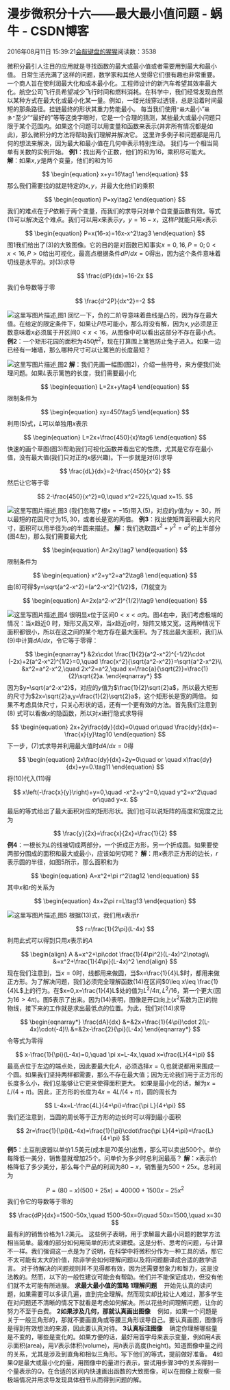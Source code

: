 
# 漫步微积分十六——最大最小值问题 - 蜗牛 - CSDN博客


2016年08月11日 15:39:21[会敲键盘的猩猩](https://me.csdn.net/u010182633)阅读数：3538


微积分最引人注目的应用就是寻找函数的最大或最小值或者需要用到最大和最小值。
日常生活充满了这样的问题，数学家和其他人觉得它们很有趣也非常重要。一个商人旨在使利润最大化和成本最小化。工程师设计的新汽车希望其效率最大化。航空公司飞行员希望减少飞行时间和燃料消耗。在科学中，我们经常发现自然以某种方式在最大化或最小化某一量。例如，一缕光线穿过透镜，总是沿着时间最短的那条路径。挂链最终的形状其重力势能最小。
每当我们使用`"最大`最小”`最多"`至少”“最好的”等等这类字眼时，它是一个合理的猜测，某些最大或最小问题只限于某个范围内。如果这个问题可以用变量和函数来表示(并非所有情况都是如此)，那么微积分的方法将帮助我们理解并解决它。
这里许多例子和问题都是用几何的想法来解决，因为最大和最小值在几何中表示特别生动。
我们与一个相当简单有关数的实例开始。
**例1**：找出两个正数，他们的和为16，乘积尽可能大。
**解**：如果$x,y$是两个变量，他们的和为16

$$
\begin{equation}
x+y=16\tag1
\end{equation}
$$
那么我们需要找的就是特定的$x,y$，并最大化他们的乘积

$$
\begin{equation}
P=xy\tag2
\end{equation}
$$
我们的难点在于$P$依赖于两个变量，而我们的求导只对单个自变量函数有效。等式(1)可以解决这个难点。我们可以用$x$来表示$y$，$y=16-x$，这样$P$就能只用$x$表示

$$
\begin{equation}
P=x(16-x)=16x-x^2\tag3
\end{equation}
$$
图1我们给出了(3)的大致图像。它的目的是对函数已知事实$x=0,16,P=0;0<x<16,P>0$给出可视化，最高点根据条件$dP/dx=0$得出，因为这个条件意味着切线是水平的。对(3)求导

$$
\frac{dP}{dx}=16-2x
$$
我们令导数等于零

$$
\frac{d^2P}{dx^2}=-2
$$

![这里写图片描述](https://img-blog.csdn.net/20160811152941225)[ ](https://img-blog.csdn.net/20160811152941225)
图1
回忆一下，负的二阶导意味着曲线是凸的，因为存在最大值。在给定的限定条件下，如果让$P$尽可能小，那么将没有解，因为$x,y$必须是正数意味着$x$必须属于开区间$0<x<16$，从图像中可以看出这部分不存在最小点。
**例2**：一个矩形花园的面积为450$ft^2$，现在打算围上篱笆防止兔子进入。如果一边已经有一堵墙，那么哪种尺寸可以让篱笆的长度最短？

![这里写图片描述](https://img-blog.csdn.net/20160811153033226)[ ](https://img-blog.csdn.net/20160811153033226)
图2
**解**：我们先画一幅图(图2)，介绍一些符号，来方便我们处理问题。如果$L$表示篱笆的长度，我们需要最小化

$$
\begin{equation}
L=2x+y\tag4
\end{equation}
$$
限制条件为

$$
\begin{equation}
xy=450\tag5
\end{equation}
$$
利用(5)式，$L$可以单独用$x$表示

$$
\begin{equation}
L=2x+\frac{450}{x}\tag6
\end{equation}
$$
快速的画个草图(图3)帮助我们可视化函数并看出它的性质，尤其是它存在最小值，没有最大值(我们只对正的$x$感兴趣)。下一步就是对(6)求导

$$
\frac{dL}{dx}=2-\frac{450}{x^2}
$$
然后让它等于零

$$
2-\frac{450}{x^2}=0,\quad x^2=225,\quad x=15.
$$

![这里写图片描述](https://img-blog.csdn.net/20160811153151656)[ ](https://img-blog.csdn.net/20160811153151656)
图3
(我们忽略了根$x=-15$)带入(5)，对应的$y$值为$y=30$，所以最短的花园尺寸为$15,30$，或者长是宽的两倍。
**例3**：找出使矩阵面积最大的尺寸，面积可以用半径为$a$的半圆来描述。
**解**：我们选取圆$x^2+y^2=a^2$的上半部分(图4左)，那么我们需要最大化

$$
\begin{equation}
A=2xy\tag7
\end{equation}
$$
限制条件为

$$
\begin{equation}
x^2+y^2=a^2\tag8
\end{equation}
$$
由(8)可得$y=\sqrt{a^2-x^2}=(a^2-x^2)^{1/2}$，(7)就变为

$$
\begin{equation}
A=2x(a^2-x^2)^{1/2}\tag9
\end{equation}
$$

![这里写图片描述](https://img-blog.csdn.net/20160811153307354)[ ](https://img-blog.csdn.net/20160811153307354)
图4
很明显$x$位于区间$0<x<a$内。图4右中，我们考虑极端的情况：当$x$趋近0 时，矩形又高又窄，当$x$趋近$a$时，矩阵又矮又宽，这两种情况下面积都很小，所以在这之间的某个地方存在最大面积。为了找出最大面积，我们从(9)中计算$dA/dx$，令它等于零得：

$$
\begin{eqnarray*}
&2x\cdot \frac{1}{2}(a^2-x^2)^{-1/2}\cdot (-2x)+2(a^2-x^2)^{1/2}=0,\quad \frac{x^2}{\sqrt{a^2-x^2}}=\sqrt{a^2-x^2}\\
&x^2=a^2-x^2,\quad 2x^2=a^2,\quad x=\frac{a}{\sqrt{2}}=\frac{1}{2}\sqrt{2}a.
\end{eqnarray*}
$$
因为$y=\sqrt{a^2-x^2}$，对应的$y$值为$\frac{1}{2}\sqrt{2}a$，所以最大矩形的尺寸为$2x=\sqrt{2}a,y=\frac{1}{2}\sqrt{2}a$，这个矩形长是宽的两倍。
如果不考虑具体尺寸，只关心形状的话，还有一个更有效的方法。首先我们注意到(8) 式可以看做$x$的隐函数，所以对$x$进行隐式求导得

$$
\begin{equation}
2x+2y\frac{dy}{dx}=0\quad or\quad \frac{dy}{dx}=-\frac{x}{y}\tag10
\end{equation}
$$
下一步，(7)式求导并利用最大值时$dA/dx=0$得

$$
\begin{equation}
2x\frac{dy}{dx}+2y=0\quad or \quad x\frac{dy}{dx}+y=0.\tag11
\end{equation}
$$
将(10)代入(11)得

$$
x\left(-\frac{x}{y}\right)+y=0,\quad -x^2+y^2=0,\quad y^2=x^2\quad or\quad y=x.
$$
最后的等式给出了最大面积对应的矩形形状。我们也可以说矩阵的高度和宽度之比为

$$
\frac{y}{2x}=\frac{x}{2x}=\frac{1}{2}
$$
**例4**：一根长为$L$的线被切成两部分，一个折成正方形，另一个折成圆。如果要使两部分围成的面积和最大或最小，应该如何切呢？
**解**：用$x$表示正方形的边长，$r$表示圆的半径，如图5所示，那么面积和为

$$
\begin{equation}
A=x^2+\pi r^2\tag12
\end{equation}
$$
其中$x$和$r$的关系为

$$
\begin{equation}
4x+2\pi r=L\tag13
\end{equation}
$$

![这里写图片描述](https://img-blog.csdn.net/20160811153447892)[ ](https://img-blog.csdn.net/20160811153447892)
图5
根据(13)式，我们用$x$表示$r$

$$
r=\frac{1}{2\pi}(L-4x)
$$
利用此式可以得到只用$x$表示的$A$

$$
\begin{align}
A
&=x^2+\pi\cdot \frac{1}{4\pi^2}(L-4x)^2\notag\\
&=x^2+\frac{1}{4\pi}(L-4x)^2
\end{align}
$$
现在我们注意到，当$x=0$时，线都用来做圆，当$x=\frac{1}{4}L$时，都用来做正方形。为了解决问题，我们必须完全理解函数(14)在区间$0\leq x\leq \frac{1}{4}L$上的行为。在$x=0,x=\frac{1}{4}L$处的值为$L^2/4\pi,L^2/16$，第一个更大(因为$16>4\pi$)。图5表示了出来。因为(14)表明，图像是开口向上($x^2$系数为正)的抛物线，接下来的工作就是求出最低点的位置。为此，我们对(14)求导

$$
\begin{eqnarray*}
\frac{dA}{dx}
&=&2x+\frac{1}{4\pi}\cdot 2(L-4x)\cdot(-4)\\
&=&2x-\frac{2}{\pi}(L-4x)
\end{eqnarray*}
$$
令等式为零得

$$
x-\frac{1}{\pi}(L-4x)=0,\quad \pi x=L-4x,\quad x=\frac{L}{4+\pi}
$$
最高点位于左边的端点处，因此要最大化$A$，必须选择$x=0$,也就说都用来围成一个圆。如果我们坚持两样都需要，那么不存在最大值；因为无论我们用于正方形的长度多么小，我们总能够让它更来使得面积更大。
如果是最小化的话，解为$x=L/(4+\pi)$。因此，正方形的长度为$4x=4L/(4+\pi)$，圆的周长为

$$
L-4x=L-\frac{4L}{4+\pi}=\frac{\pi L}{4+\pi}
$$
我们还注意到，当圆的周长等于正方形的边长时可以得到最小面积

$$
2r=\frac{1}{\pi}(L-4x)=\frac{1}{\pi}\cdot\frac{\pi L}{4+\pi}=\frac{L}{4+\pi}
$$
**例5**：土豆削皮器以单价1.5美元(成本是70美分)出售，那么可以卖出500个。单价每降低一美分，销售量就增加25个。问单价为多少时总利润最高？
**解**：$x$表示价格降低了多少美分，那么每个产品的利润为$80-x$，销售量为$500+25x$。总利润为

$$
P=(80-x)(500+25x)=40000+1500x-25x^2
$$
我们令它的导数等于零的

$$
\frac{dP}{dx}=1500-50x,\quad 1500-50x=0\quad 50x=1500,\quad x=30
$$
最有利的销售价格为1.2美元。
这些例子表明，用于求解最大最小问题的数学方法相当简单。最难的部分如何用简单的形式来建模。这是分析、思考的问题，与计算不一样。我们强调这一点是为了说明，在科学中将微积分作为一种工具的话，那它不太可能有太大的价值，除非学会如何理解问题以及将问题翻译成合适的数学语言。
对于待解决的问题规则并不见得都有效，因为还需要想象力和智力，这是没法教的。然而，以下的一般性建议可能会有帮助。他们并不能保证成功，但没有他们就不太可能有所进展。
**求最大最小值的策略**
**1理解问题**$\quad$开始先认真的读问题，如果需要可以多读几遍，直到完全理解。然而现实却比较让人难过，那多学生在对问题还不清晰的情况下就看是考虑如何解决。所以花些时间理解问题，让你的努力不至于白费。
**2如果涉及几何，那就认真画出图像**$\quad$例如，如果一个问题是关于一般三角形的，那就不要画直角或等腰三角形误导自己。要认真画图，图像将是得到有效想法的来源，因此要认真对待。
**3认真标注图像**$\quad$确定你理解哪些量是不变的，哪些是变化的。如果方便的话，最好用首字母来表示变量，例如用$A$表示面积(area)，用$V$表示体积(volume)，用$h$表示高度(height)。知道图像中量之间的关系，尤其是涉及到直角和相似三角形。写下他们的等式，提前做好准备。
**4**如果$Q$是最大或最小化的量，用图像中的量进行表示，尝试用步骤3中的关系得到一个量表示的$Q$。在合适的区间内快速画出函数的大致图像，可以在图像上观察一些极端情况并用求导发现具体细节从而得到问题的解。

